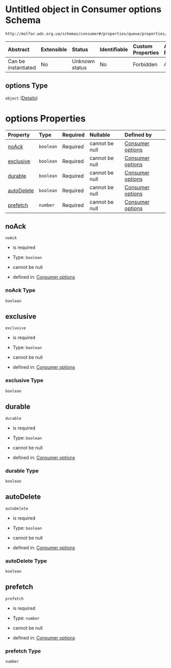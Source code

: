 # Untitled object in Consumer options Schema

```txt
http://molfar.wdc.org.ua/schemas/consumer#/properties/queue/properties/options
```



| Abstract            | Extensible | Status         | Identifiable | Custom Properties | Additional Properties | Access Restrictions | Defined In                                                                   |
| :------------------ | :--------- | :------------- | :----------- | :---------------- | :-------------------- | :------------------ | :--------------------------------------------------------------------------- |
| Can be instantiated | No         | Unknown status | No           | Forbidden         | Allowed               | none                | [consumer.schema.json*](../json/consumer.schema.json "open original schema") |

## options Type

`object` ([Details](consumer-properties-queue-properties-options.md))

# options Properties

| Property                  | Type      | Required | Nullable       | Defined by                                                                                                                                                                                       |
| :------------------------ | :-------- | :------- | :------------- | :----------------------------------------------------------------------------------------------------------------------------------------------------------------------------------------------- |
| [noAck](#noack)           | `boolean` | Required | cannot be null | [Consumer options](consumer-properties-queue-properties-options-properties-noack.md "http://molfar.wdc.org.ua/schemas/consumer#/properties/queue/properties/options/properties/noAck")           |
| [exclusive](#exclusive)   | `boolean` | Required | cannot be null | [Consumer options](consumer-properties-queue-properties-options-properties-exclusive.md "http://molfar.wdc.org.ua/schemas/consumer#/properties/queue/properties/options/properties/exclusive")   |
| [durable](#durable)       | `boolean` | Required | cannot be null | [Consumer options](consumer-properties-queue-properties-options-properties-durable.md "http://molfar.wdc.org.ua/schemas/consumer#/properties/queue/properties/options/properties/durable")       |
| [autoDelete](#autodelete) | `boolean` | Required | cannot be null | [Consumer options](consumer-properties-queue-properties-options-properties-autodelete.md "http://molfar.wdc.org.ua/schemas/consumer#/properties/queue/properties/options/properties/autoDelete") |
| [prefetch](#prefetch)     | `number`  | Required | cannot be null | [Consumer options](consumer-properties-queue-properties-options-properties-prefetch.md "http://molfar.wdc.org.ua/schemas/consumer#/properties/queue/properties/options/properties/prefetch")     |

## noAck



`noAck`

*   is required

*   Type: `boolean`

*   cannot be null

*   defined in: [Consumer options](consumer-properties-queue-properties-options-properties-noack.md "http://molfar.wdc.org.ua/schemas/consumer#/properties/queue/properties/options/properties/noAck")

### noAck Type

`boolean`

## exclusive



`exclusive`

*   is required

*   Type: `boolean`

*   cannot be null

*   defined in: [Consumer options](consumer-properties-queue-properties-options-properties-exclusive.md "http://molfar.wdc.org.ua/schemas/consumer#/properties/queue/properties/options/properties/exclusive")

### exclusive Type

`boolean`

## durable



`durable`

*   is required

*   Type: `boolean`

*   cannot be null

*   defined in: [Consumer options](consumer-properties-queue-properties-options-properties-durable.md "http://molfar.wdc.org.ua/schemas/consumer#/properties/queue/properties/options/properties/durable")

### durable Type

`boolean`

## autoDelete



`autoDelete`

*   is required

*   Type: `boolean`

*   cannot be null

*   defined in: [Consumer options](consumer-properties-queue-properties-options-properties-autodelete.md "http://molfar.wdc.org.ua/schemas/consumer#/properties/queue/properties/options/properties/autoDelete")

### autoDelete Type

`boolean`

## prefetch



`prefetch`

*   is required

*   Type: `number`

*   cannot be null

*   defined in: [Consumer options](consumer-properties-queue-properties-options-properties-prefetch.md "http://molfar.wdc.org.ua/schemas/consumer#/properties/queue/properties/options/properties/prefetch")

### prefetch Type

`number`
